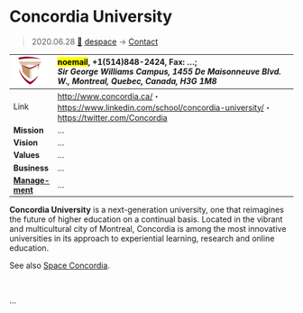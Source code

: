 # Concordia University
> 2020.06.28 [🚀](../index/index.md) [despace](index.md) → [Contact](contact.md)

|[![](f/con/c/concordia_univ_logo1_thumb.png)](f/con/c/concordia_univ_logo1.png)|<mark>noemail</mark>, +1(514)848-2424, Fax: …;<br> *Sir George Williams Campus, 1455 De Maisonneuve Blvd. W., Montreal, Quebec, Canada, H3G 1M8*|
|:--|:--|
|Link|<http://www.concordia.ca/>・ <https://www.linkedin.com/school/concordia-university/>・ <https://twitter.com/Concordia>|
|**Mission**|…|
|**Vision**|…|
|**Values**|…|
|**Business**|…|
|**[Manage-<br>ment](mgmt.md)**|…|

**Concordia University** is a next-generation university, one that reimagines the future of higher education on a continual basis. Located in the vibrant and multicultural city of Montreal, Concordia is among the most innovative universities in its approach to experiential learning, research and online education.

See also [Space Concordia](zz_space_concordia.md).

<p style="page-break-after:always"> </p>

…

